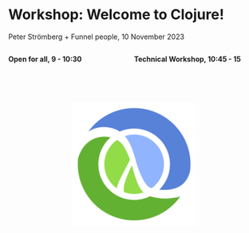 <div class="slide">

# Workshop: Welcome to Clojure!

Peter Strömberg + Funnel people, 10 November 2023

<div style="display: flex; flex-direction: row;">
<div style="display: flex; flex-direction: column; flex: 1;">

**Open for all, 9 - 10:30**


</div>

<div class="column" style="flex: 1;">

**Technical Workshop, 10:45 - 15**

</div>

</div>

<div style="text-align: center; margin-top:4rem;">
<img src="images/clj.png" height=250 width=250>
</div>

</div>
